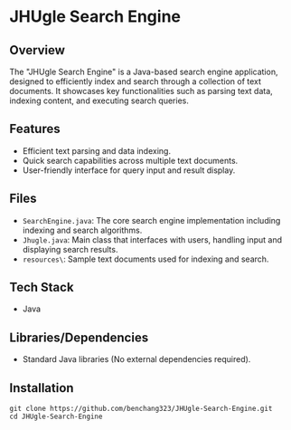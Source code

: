 # JHUgle Search Engine

## Overview
The "JHUgle Search Engine" is a Java-based search engine application, designed to efficiently index and search through a collection of text documents. It showcases key functionalities such as parsing text data, indexing content, and executing search queries.

## Features
- Efficient text parsing and data indexing.
- Quick search capabilities across multiple text documents.
- User-friendly interface for query input and result display.

## Files
- `SearchEngine.java`: The core search engine implementation including indexing and search algorithms.
- `Jhugle.java`: Main class that interfaces with users, handling input and displaying search results.
- `resources\`: Sample text documents used for indexing and search.

## Tech Stack
- Java

## Libraries/Dependencies
- Standard Java libraries (No external dependencies required).

## Installation
```
git clone https://github.com/benchang323/JHUgle-Search-Engine.git
cd JHUgle-Search-Engine
```

